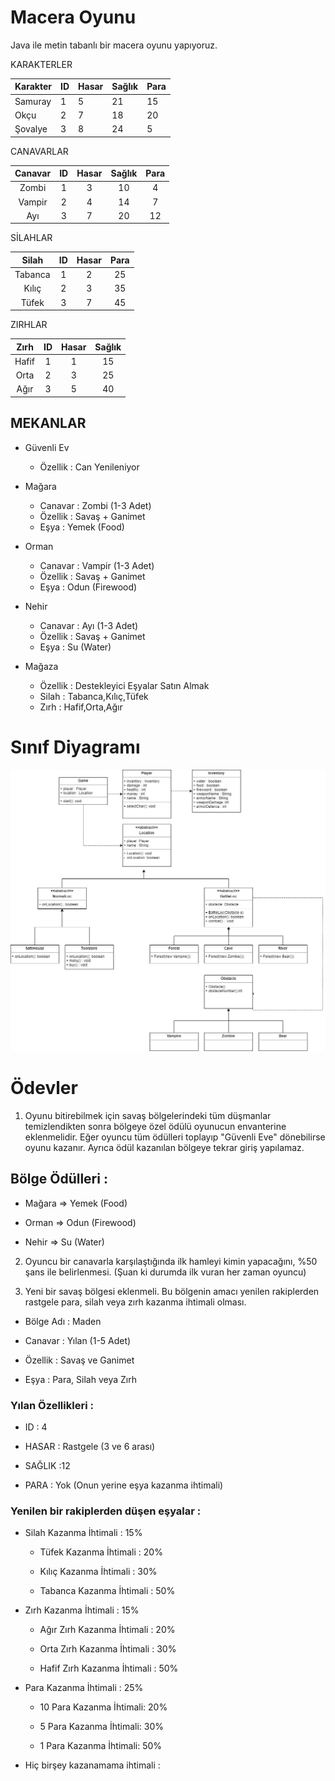 # Macera Oyunu

Java ile metin tabanlı bir macera oyunu yapıyoruz.

KARAKTERLER

| Karakter|ID   |Hasar| Sağlık  | Para|
| ------------- | ---------------- |  ------------- | ------------- | ---|
| Samuray | 1 | 5 | 21 | 15 |
| Okçu | 2 | 7 | 18 | 20 | 
| Şovalye | 3 | 8 | 24 | 5 |

CANAVARLAR

| Canavar|ID   |Hasar| Sağlık  | Para|
| :-------------: | :----------------: |  :-------------: | :-------------: | :---:|
| Zombi | 1 | 3 | 10 | 4 | 
| Vampir |2 | 4 | 14 | 7 |
| Ayı | 3 | 7 | 20 | 12 |

SİLAHLAR

| Silah |ID   |Hasar|  Para|
| :-------------: | :----------------: |  :-------------: | :-------------: |
| Tabanca  | 1 | 2 |25| 
| Kılıç |2 | 3 | 35 | 
| Tüfek | 3 | 7 | 45 |


ZIRHLAR

| Zırh |ID   |Hasar| Sağlık  |
| :-------------: | :----------------: |  :-------------: | :-------------: |
| Hafif | 1 | 1 | 15 | 
| Orta | 2 | 3 | 25 | 
| Ağır| 3 | 5 | 40 |

## MEKANLAR

- Güvenli Ev
    - Özellik : Can Yenileniyor
- Mağara

    - Canavar : Zombi (1-3 Adet)
    - Özellik : Savaş + Ganimet
    - Eşya : Yemek (Food)

- Orman

    - Canavar : Vampir (1-3 Adet)
    - Özellik : Savaş + Ganimet
    - Eşya : Odun (Firewood)

- Nehir

    - Canavar : Ayı (1-3 Adet)
    - Özellik : Savaş + Ganimet
    - Eşya : Su (Water)

- Mağaza
    - Özellik : Destekleyici Eşyalar Satın Almak
    - Silah : Tabanca,Kılıç,Tüfek
    - Zırh : Hafif,Orta,Ağır

# Sınıf Diyagramı

![class-diagram](class-diagram.jpg)

# Ödevler

1. Oyunu bitirebilmek için savaş bölgelerindeki tüm düşmanlar temizlendikten sonra bölgeye özel ödülü oyunucun
   envanterine eklenmelidir. Eğer oyuncu tüm ödülleri toplayıp "Güvenli Eve" dönebilirse oyunu kazanır. Ayrıca ödül
   kazanılan bölgeye tekrar giriş yapılamaz.

## Bölge Ödülleri :

- Mağara => Yemek (Food)

- Orman => Odun (Firewood)

- Nehir => Su (Water)

2. Oyuncu bir canavarla karşılaştığında ilk hamleyi kimin yapacağını, %50 şans ile belirlenmesi. (Şuan ki durumda ilk
   vuran her zaman oyuncu)

3. Yeni bir savaş bölgesi eklenmeli. Bu bölgenin amacı yenilen rakiplerden rastgele para, silah veya zırh kazanma
   ihtimali olması.

- Bölge Adı : Maden

- Canavar : Yılan (1-5 Adet)

- Özellik : Savaş ve Ganimet

- Eşya : Para, Silah veya Zırh

### Yılan Özellikleri :

- ID : 4

- HASAR : Rastgele (3 ve 6 arası)

- SAĞLIK :12

- PARA : Yok (Onun yerine eşya kazanma ihtimali)

### Yenilen bir rakiplerden düşen eşyalar :

- Silah Kazanma İhtimali : 15%

    - Tüfek Kazanma İhtimali : 20%

    - Kılıç Kazanma İhtimali : 30%

    - Tabanca Kazanma İhtimali : 50%

- Zırh Kazanma İhtimali : 15%

    - Ağır Zırh Kazanma İhtimali : 20%

    - Orta Zırh Kazanma İhtimali : 30%

    - Hafif Zırh Kazanma İhtimali : 50%

- Para Kazanma İhtimali : 25%

    - 10 Para Kazanma İhtimali: 20%

    - 5 Para Kazanma İhtimali: 30%

    - 1 Para Kazanma İhtimali: 50%

- Hiç birşey kazanamama ihtimali :
